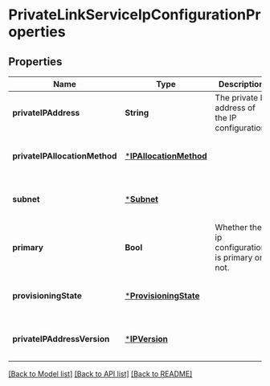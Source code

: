 # PrivateLinkServiceIpConfigurationProperties


## Properties
Name | Type | Description | Notes
------------ | ------------- | ------------- | -------------
**privateIPAddress** | **String** | The private IP address of the IP configuration. | [optional] [default to nothing]
**privateIPAllocationMethod** | [***IPAllocationMethod**](IPAllocationMethod.md) |  | [optional] [default to nothing]
**subnet** | [***Subnet**](Subnet.md) |  | [optional] [default to nothing]
**primary** | **Bool** | Whether the ip configuration is primary or not. | [optional] [default to nothing]
**provisioningState** | [***ProvisioningState**](ProvisioningState.md) |  | [optional] [default to nothing]
**privateIPAddressVersion** | [***IPVersion**](IPVersion.md) |  | [optional] [default to nothing]


[[Back to Model list]](../README.md#models) [[Back to API list]](../README.md#api-endpoints) [[Back to README]](../README.md)


